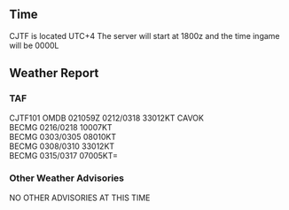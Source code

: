 
## Time 

CJTF is located UTC+4
The server will start at 1800z and the time ingame will be 0000L  

## Weather Report

### TAF 

CJTF101 OMDB 021059Z 0212/0318 33012KT CAVOK<br>
BECMG 0216/0218 10007KT<br>
BECMG 0303/0305 08010KT<br>
BECMG 0308/0310 33012KT<br>
BECMG 0315/0317 07005KT=

### Other Weather Advisories 
NO OTHER ADVISORIES AT THIS TIME